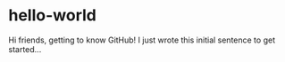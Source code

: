 # hello-world

Hi friends, getting to know GitHub!
I just wrote this initial sentence to get started...
